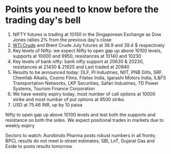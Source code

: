 # Points you need to know before the trading day's bell
1. NIFTY futures is trading at 10150 in the Singaporean Exchange as Dow Jones rallies 2% from the previous day's close
2. [WTI Crude](https://github.com/gauravkumar28/TrademanzaWebPages/blob/master/docs/glossaries/wti.html) and Brent Crude July futures at 36.9 and 39.4 $ respectively
3. Key levels of Nifty: we expect Nifty to open gap up above 10100 levels, supports at 10000 and 9950, resistances at 10140 and 10230
4. Key levels of bank nifty: bank nifty support at 20630 & 20230, resistances at 21430 & 21925 and Last traded at 20940
5. Results to be announced today: DLF, PI Industries, NIIT, PNB Gilts, SRF, Chemfab Alkalis, Cosmo Films, Filatex India, Igarashi Motors India, IL&FS Transportation Networks, LKP Securities, Safari Industries, TD Power Systems, Tourism Finance Corporation
6. We have weekly expiry today, most number of call options at 10000 strike and most number of put options at 9500 strike. 
7. USD at 75.46 INR, up by 10 paisa

Nifty to open gap up above 10100 levels and test both the supports and resistance on both the sides. We expect positional trades in markets due to weekly expiry

Sectors to watch: Aurobindo Pharma posts robust numbers in all fronts; BPCL results do not meet b-street estimates; SBI, LnT, Gujarat Gas and Exide to posts results tomorrow
